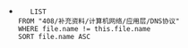 *   
    ```dataview
	   LIST
	FROM "408/补充资料/计算机网络/应用层/DNS协议"
	WHERE file.name != this.file.name
	SORT file.name ASC
    ```
